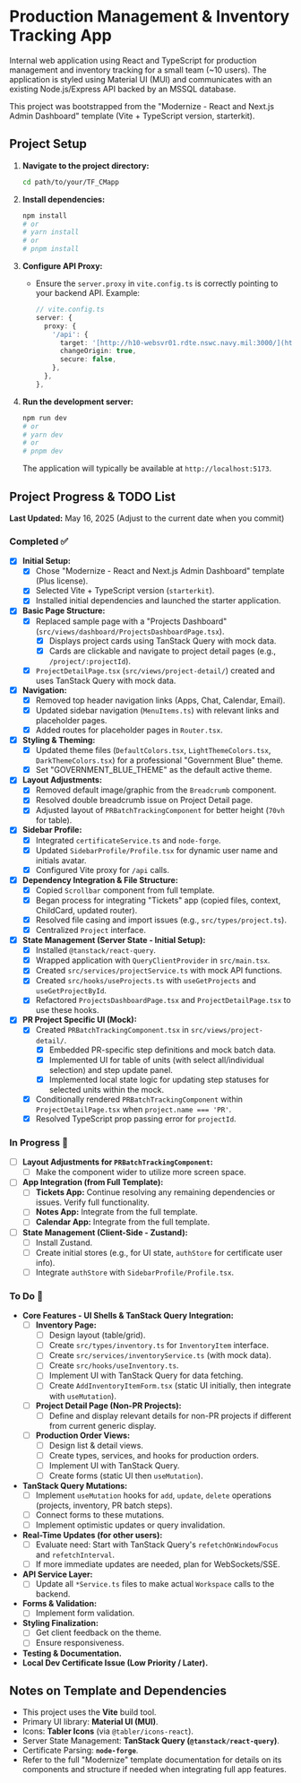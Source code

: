 # Production Management & Inventory Tracking App

Internal web application using React and TypeScript for production management and inventory tracking for a small team (~10 users). The application is styled using Material UI (MUI) and communicates with an existing Node.js/Express API backed by an MSSQL database.

This project was bootstrapped from the "Modernize - React and Next.js Admin Dashboard" template (Vite + TypeScript version, starterkit).

## Project Setup

1. **Navigate to the project directory:**

    ```bash
    cd path/to/your/TF_CMapp
    ```

2. **Install dependencies:**

    ```bash
    npm install
    # or
    # yarn install
    # or
    # pnpm install
    ```

3. **Configure API Proxy:**
    * Ensure the `server.proxy` in `vite.config.ts` is correctly pointing to your backend API.
        Example:

        ```typescript
        // vite.config.ts
        server: {
          proxy: {
            '/api': {
              target: '[http://h10-websvr01.rdte.nswc.navy.mil:3000/](http://h10-websvr01.rdte.nswc.navy.mil:3000/)', // Or your local backend
              changeOrigin: true,
              secure: false,
            },
          },
        },
        ```

4. **Run the development server:**

    ```bash
    npm run dev
    # or
    # yarn dev
    # or
    # pnpm dev
    ```

    The application will typically be available at `http://localhost:5173`.

## Project Progress & TODO List

**Last Updated:** May 16, 2025 (Adjust to the current date when you commit)

### Completed ✅

* [x] **Initial Setup:**
  * [x] Chose "Modernize - React and Next.js Admin Dashboard" template (Plus license).
  * [x] Selected Vite + TypeScript version (`starterkit`).
  * [x] Installed initial dependencies and launched the starter application.
* [x] **Basic Page Structure:**
  * [x] Replaced sample page with a "Projects Dashboard" (`src/views/dashboard/ProjectsDashboardPage.tsx`).
    * [x] Displays project cards using TanStack Query with mock data.
    * [x] Cards are clickable and navigate to project detail pages (e.g., `/project/:projectId`).
  * [x] `ProjectDetailPage.tsx` (`src/views/project-detail/`) created and uses TanStack Query with mock data.
* [x] **Navigation:**
  * [x] Removed top header navigation links (Apps, Chat, Calendar, Email).
  * [x] Updated sidebar navigation (`MenuItems.ts`) with relevant links and placeholder pages.
  * [x] Added routes for placeholder pages in `Router.tsx`.
* [x] **Styling & Theming:**
  * [x] Updated theme files (`DefaultColors.tsx`, `LightThemeColors.tsx`, `DarkThemeColors.tsx`) for a professional "Government Blue" theme.
  * [x] Set "GOVERNMENT_BLUE_THEME" as the default active theme.
* [x] **Layout Adjustments:**
  * [x] Removed default image/graphic from the `Breadcrumb` component.
  * [x] Resolved double breadcrumb issue on Project Detail page.
  * [x] Adjusted layout of `PRBatchTrackingComponent` for better height (`70vh` for table).
* [x] **Sidebar Profile:**
  * [x] Integrated `certificateService.ts` and `node-forge`.
  * [x] Updated `SidebarProfile/Profile.tsx` for dynamic user name and initials avatar.
  * [x] Configured Vite proxy for `/api` calls.
* [x] **Dependency Integration & File Structure:**
  * [x] Copied `Scrollbar` component from full template.
  * [x] Began process for integrating "Tickets" app (copied files, context, ChildCard, updated router).
  * [x] Resolved file casing and import issues (e.g., `src/types/project.ts`).
  * [x] Centralized `Project` interface.
* [x] **State Management (Server State - Initial Setup):**
  * [x] Installed `@tanstack/react-query`.
  * [x] Wrapped application with `QueryClientProvider` in `src/main.tsx`.
  * [x] Created `src/services/projectService.ts` with mock API functions.
  * [x] Created `src/hooks/useProjects.ts` with `useGetProjects` and `useGetProjectById`.
  * [x] Refactored `ProjectsDashboardPage.tsx` and `ProjectDetailPage.tsx` to use these hooks.
* [x] **PR Project Specific UI (Mock):**
  * [x] Created `PRBatchTrackingComponent.tsx` in `src/views/project-detail/`.
    * [x] Embedded PR-specific step definitions and mock batch data.
    * [x] Implemented UI for table of units (with select all/individual selection) and step update panel.
    * [x] Implemented local state logic for updating step statuses for selected units within the mock.
  * [x] Conditionally rendered `PRBatchTrackingComponent` within `ProjectDetailPage.tsx` when `project.name === 'PR'`.
  * [x] Resolved TypeScript prop passing error for `projectId`.

### In Progress 🚧

* [ ] **Layout Adjustments for `PRBatchTrackingComponent`:**
  * [ ] Make the component wider to utilize more screen space.
* [ ] **App Integration (from Full Template):**
  * [ ] **Tickets App:** Continue resolving any remaining dependencies or issues. Verify full functionality.
  * [ ] **Notes App:** Integrate from the full template.
  * [ ] **Calendar App:** Integrate from the full template.
* [ ] **State Management (Client-Side - Zustand):**
  * [ ] Install Zustand.
  * [ ] Create initial stores (e.g., for UI state, `authStore` for certificate user info).
  * [ ] Integrate `authStore` with `SidebarProfile/Profile.tsx`.

### To Do 📝

* **Core Features - UI Shells & TanStack Query Integration:**
  * [ ] **Inventory Page:**
    * [ ] Design layout (table/grid).
    * [ ] Create `src/types/inventory.ts` for `InventoryItem` interface.
    * [ ] Create `src/services/inventoryService.ts` (with mock data).
    * [ ] Create `src/hooks/useInventory.ts`.
    * [ ] Implement UI with TanStack Query for data fetching.
    * [ ] Create `AddInventoryItemForm.tsx` (static UI initially, then integrate with `useMutation`).
  * [ ] **Project Detail Page (Non-PR Projects):**
    * [ ] Define and display relevant details for non-PR projects if different from current generic display.
  * [ ] **Production Order Views:**
    * [ ] Design list & detail views.
    * [ ] Create types, services, and hooks for production orders.
    * [ ] Implement UI with TanStack Query.
    * [ ] Create forms (static UI then `useMutation`).
* **TanStack Query Mutations:**
  * [ ] Implement `useMutation` hooks for `add`, `update`, `delete` operations (projects, inventory, PR batch steps).
  * [ ] Connect forms to these mutations.
  * [ ] Implement optimistic updates or query invalidation.
* **Real-Time Updates (for other users):**
  * [ ] Evaluate need: Start with TanStack Query's `refetchOnWindowFocus` and `refetchInterval`.
  * [ ] If more immediate updates are needed, plan for WebSockets/SSE.
* **API Service Layer:**
  * [ ] Update all `*Service.ts` files to make actual `Workspace` calls to the backend.
* **Forms & Validation:**
  * [ ] Implement form validation.
* **Styling Finalization:**
  * [ ] Get client feedback on the theme.
  * [ ] Ensure responsiveness.
* **Testing & Documentation.**
* **Local Dev Certificate Issue (Low Priority / Later).**

## Notes on Template and Dependencies

* This project uses the **Vite** build tool.
* Primary UI library: **Material UI (MUI)**.
* Icons: **Tabler Icons** (via `@tabler/icons-react`).
* Server State Management: **TanStack Query (`@tanstack/react-query`)**.
* Certificate Parsing: **`node-forge`**.
* Refer to the full "Modernize" template documentation for details on its components and structure if needed when integrating full app features.


